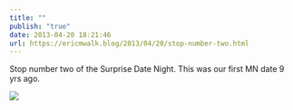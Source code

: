 ```yaml
---
title: ""
publish: "true"
date: 2013-04-20 18:21:46
url: https://ericmwalk.blog/2013/04/20/stop-number-two.html
---
```


Stop number two of the Surprise Date Night.  This was our first MN date 9 yrs ago.

![](https://ericmwalk.blog/uploads/2022/3b5ea8f017.jpg)